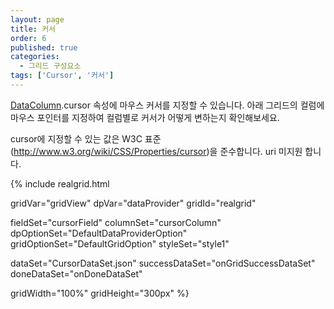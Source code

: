 ```yaml
---
layout: page
title: 커서
order: 6
published: true
categories:
  - 그리드 구성요소
tags: ['Cursor', '커서']
---
```


[DataColumn](http://help.realgrid.com/api/types/DataColumn/).cursor 속성에 마우스 커서를 지정할 수 있습니다. 
아래 그리드의 컬럼에 마우스 포인터를 지정하여 컬럼별로 커서가 어떻게 변하는지 확인해보세요. 

cursor에 지정할 수 있는 값은 W3C 표준(http://www.w3.org/wiki/CSS/Properties/cursor)을 준수합니다. uri 미지원 합니다.  

<script>
  var onGridSuccessDataSet = function(data, textStatus, jqXHR) {    
  	dataProvider.setRows(data);
  }
  var onDoneDataSet = function() {     
  }
</script>

{% include realgrid.html

  gridVar="gridView"
  dpVar="dataProvider"
  gridId="realgrid"

  fieldSet="cursorField"
  columnSet="cursorColumn"
  dpOptionSet="DefaultDataProviderOption"
  gridOptionSet="DefaultGridOption"
  styleSet="style1"

  dataSet="CursorDataSet.json"
  successDataSet="onGridSuccessDataSet"
  doneDataSet="onDoneDataSet"

  gridWidth="100%"
  gridHeight="300px" %}